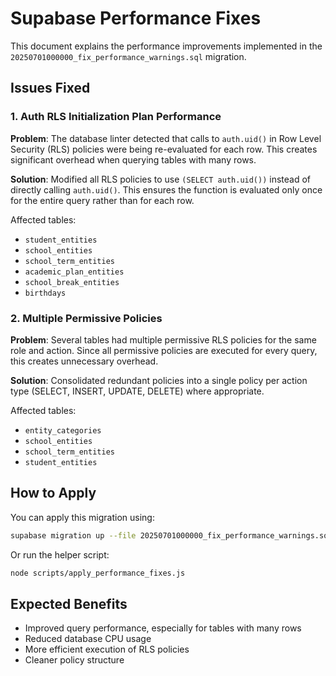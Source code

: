 # Supabase Performance Fixes

This document explains the performance improvements implemented in the `20250701000000_fix_performance_warnings.sql` migration.

## Issues Fixed

### 1. Auth RLS Initialization Plan Performance

**Problem**: The database linter detected that calls to `auth.uid()` in Row Level Security (RLS) policies were being re-evaluated for each row. This creates significant overhead when querying tables with many rows.

**Solution**: Modified all RLS policies to use `(SELECT auth.uid())` instead of directly calling `auth.uid()`. This ensures the function is evaluated only once for the entire query rather than for each row.

Affected tables:
- `student_entities`
- `school_entities`
- `school_term_entities` 
- `academic_plan_entities`
- `school_break_entities`
- `birthdays`

### 2. Multiple Permissive Policies

**Problem**: Several tables had multiple permissive RLS policies for the same role and action. Since all permissive policies are executed for every query, this creates unnecessary overhead.

**Solution**: Consolidated redundant policies into a single policy per action type (SELECT, INSERT, UPDATE, DELETE) where appropriate.

Affected tables:
- `entity_categories`
- `school_entities`
- `school_term_entities`
- `student_entities`

## How to Apply

You can apply this migration using:

```bash
supabase migration up --file 20250701000000_fix_performance_warnings.sql
```

Or run the helper script:

```bash
node scripts/apply_performance_fixes.js
```

## Expected Benefits

- Improved query performance, especially for tables with many rows
- Reduced database CPU usage
- More efficient execution of RLS policies
- Cleaner policy structure 